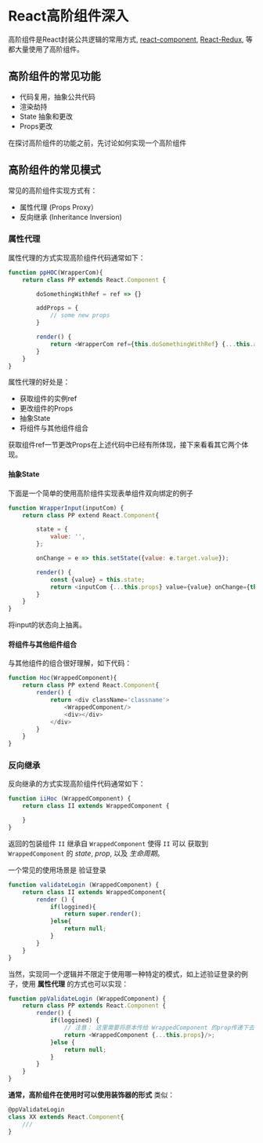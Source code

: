 # React高阶组件深入

高阶组件是React封装公共逻辑的常用方式, [react-component](https://react-component.github.io/badgeboard), [React-Redux](https://https://github.com/reduxjs/react-redux), 等都大量使用了高阶组件。

## 高阶组件的常见功能

* 代码复用，抽象公共代码
* 渲染劫持
* State 抽象和更改
* Props更改

在探讨高阶组件的功能之前，先讨论如何实现一个高阶组件

## 高阶组件的常见模式

常见的高阶组件实现方式有：

* 属性代理 (Props Proxy）
* 反向继承 (Inheritance Inversion)

### 属性代理

属性代理的方式实现高阶组件代码通常如下：

``` js
function ppHOC(WrapperCom){
    return class PP extends React.Component {

        doSomethingWithRef = ref => {}

        addProps = {
            // some new props
        }

        render() {
            return <WrapperCom ref={this.doSomethingWithRef} {...this.addProps}/>
        }
    }
}
```

属性代理的好处是：

* 获取组件的实例ref
* 更改组件的Props
* 抽象State
* 将组件与其他组件组合

获取组件ref一节更改Props在上述代码中已经有所体现，接下来看看其它两个体现。

#### 抽象State

下面是一个简单的使用高阶组件实现表单组件双向绑定的例子

``` js
function WrapperInput(inputCom) {
    return class PP extend React.Component{

        state = {
            value: '',
        };

        onChange = e => this.setState({value: e.target.value});

        render() {
            const {value} = this.state;
            return <inputCom {...this.props} value={value} onChange={this.onChange}/>
        }
    }
}
```

将input的状态向上抽离。

#### 将组件与其他组件组合

与其他组件的组合很好理解，如下代码：

``` js
function Hoc(WrappedComponent){
    return class PP extend React.Component{
        render() {
            return <div className='classname'>
                <WrappedComponent/>
                <div></div>
            </div>
        }
    }
}
```
### 反向继承

反向继承的方式实现高阶组件代码通常如下：

``` js
function iiHoc (WrappedComponent) {
    return class II extends WrappedComponent {

    }
}
```

返回的包装组件 `II` 继承自 `WrappedComponent` 使得 `II` 可以 获取到 `WrappedComponent` 的 *state*, *prop*, 以及 *生命周期*。 

一个常见的使用场景是 验证登录
``` js
function validateLogin (WrappedComponent) {
    return class II extends WrappedComponent{
        render () {
            if(loggined){
                return super.render();
            }else{ 
                return null;
            }
        }
    }
}
```

当然，实现同一个逻辑并不限定于使用哪一种特定的模式，如上述验证登录的例子，使用 **属性代理** 的方式也可以实现：

``` js
function ppValidateLogin (WrappedComponent) {
    return class PP extends React.Component {
        render() {
            if(loggined) {
                // 注意： 这里需要将原本传给 WrappedComponent 的prop传递下去
                return <WrappedComponent {...this.props}/>;
            }else {
                return null;
            }
        }
    }
}
```

**通常，高阶组件在使用时可以使用装饰器的形式** 类似：

``` js
@ppValidateLogin
class XX extends React.Component{
    ///
}
```









